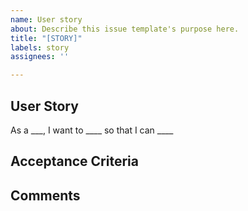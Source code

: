 ```yaml
---
name: User story
about: Describe this issue template's purpose here.
title: "[STORY]"
labels: story
assignees: ''

---
```


## User Story
As a ___, I want to ____ so that I can ____

## Acceptance Criteria

## Comments

